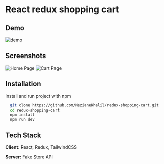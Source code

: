 
# React redux shopping cart

## Demo
![demo](https://redux-shopping-cart-sigma.vercel.app)


## Screenshots

![Home Page](https://i.ibb.co/bWTR816/s1.png)
![Cart Page](https://i.ibb.co/h2GSMLX/Screenshot-2022-05-08-at-18-34-44-Cart-Shopping.png)

## Installation

Install and run project with npm

```bash
  git clone https://github.com/MezianeKhalil/redux-shopping-cart.git
  cd redux-shopping-cart
  npm install
  npm run dev
```
    
## Tech Stack

**Client:** React, Redux, TailwindCSS

**Server:** Fake Store API

